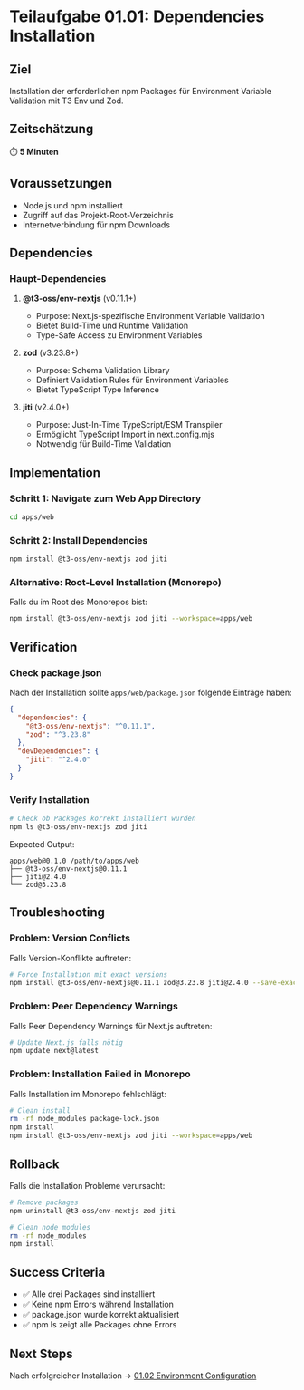 # Teilaufgabe 01.01: Dependencies Installation

## Ziel
Installation der erforderlichen npm Packages für Environment Variable Validation mit T3 Env und Zod.

## Zeitschätzung
⏱️ **5 Minuten**

## Voraussetzungen
- Node.js und npm installiert
- Zugriff auf das Projekt-Root-Verzeichnis
- Internetverbindung für npm Downloads

## Dependencies

### Haupt-Dependencies
1. **@t3-oss/env-nextjs** (v0.11.1+)
   - Purpose: Next.js-spezifische Environment Variable Validation
   - Bietet Build-Time und Runtime Validation
   - Type-Safe Access zu Environment Variables

2. **zod** (v3.23.8+)
   - Purpose: Schema Validation Library
   - Definiert Validation Rules für Environment Variables
   - Bietet TypeScript Type Inference

3. **jiti** (v2.4.0+)
   - Purpose: Just-In-Time TypeScript/ESM Transpiler
   - Ermöglicht TypeScript Import in next.config.mjs
   - Notwendig für Build-Time Validation

## Implementation

### Schritt 1: Navigate zum Web App Directory
```bash
cd apps/web
```

### Schritt 2: Install Dependencies
```bash
npm install @t3-oss/env-nextjs zod jiti
```

### Alternative: Root-Level Installation (Monorepo)
Falls du im Root des Monorepos bist:
```bash
npm install @t3-oss/env-nextjs zod jiti --workspace=apps/web
```

## Verification

### Check package.json
Nach der Installation sollte `apps/web/package.json` folgende Einträge haben:
```json
{
  "dependencies": {
    "@t3-oss/env-nextjs": "^0.11.1",
    "zod": "^3.23.8"
  },
  "devDependencies": {
    "jiti": "^2.4.0"
  }
}
```

### Verify Installation
```bash
# Check ob Packages korrekt installiert wurden
npm ls @t3-oss/env-nextjs zod jiti
```

Expected Output:
```
apps/web@0.1.0 /path/to/apps/web
├── @t3-oss/env-nextjs@0.11.1
├── jiti@2.4.0
└── zod@3.23.8
```

## Troubleshooting

### Problem: Version Conflicts
Falls Version-Konflikte auftreten:
```bash
# Force Installation mit exact versions
npm install @t3-oss/env-nextjs@0.11.1 zod@3.23.8 jiti@2.4.0 --save-exact
```

### Problem: Peer Dependency Warnings
Falls Peer Dependency Warnings für Next.js auftreten:
```bash
# Update Next.js falls nötig
npm update next@latest
```

### Problem: Installation Failed in Monorepo
Falls Installation im Monorepo fehlschlägt:
```bash
# Clean install
rm -rf node_modules package-lock.json
npm install
npm install @t3-oss/env-nextjs zod jiti --workspace=apps/web
```

## Rollback
Falls die Installation Probleme verursacht:
```bash
# Remove packages
npm uninstall @t3-oss/env-nextjs zod jiti

# Clean node_modules
rm -rf node_modules
npm install
```

## Success Criteria
- ✅ Alle drei Packages sind installiert
- ✅ Keine npm Errors während Installation
- ✅ package.json wurde korrekt aktualisiert
- ✅ npm ls zeigt alle Packages ohne Errors

## Next Steps
Nach erfolgreicher Installation → [01.02 Environment Configuration](./01.02-environment-configuration.md)